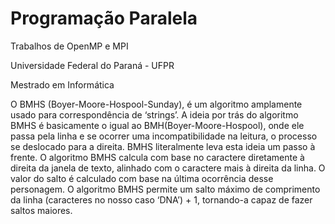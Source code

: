 # Programação Paralela

Trabalhos de OpenMP e MPI 

Universidade Federal do Paraná - UFPR 

Mestrado em Informática

O BMHS (Boyer-Moore-Hospool-Sunday), é um algoritmo amplamente usado para correspondência de ‘strings’. A ideia por trás do algoritmo BMHS é basicamente o igual ao BMH(Boyer-Moore-Hospool), onde ele passa pela linha e se ocorrer uma incompatibilidade na leitura, o processo se deslocado para a direita. BMHS literalmente leva esta ideia um passo à frente.
O algoritmo BMHS calcula com base no caractere diretamente à direita da janela de texto, alinhado com o caractere mais à direita da linha. O valor do salto é calculado com base na última ocorrência desse personagem. O algoritmo BMHS permite um salto máximo de comprimento da linha (caracteres no nosso caso ‘DNA’) + 1, tornando-a capaz de fazer saltos maiores. 

